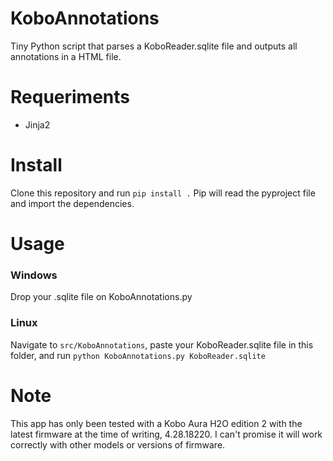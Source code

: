 # KoboAnnotations
Tiny Python script that parses a KoboReader.sqlite file and outputs all annotations in a HTML file.

# Requeriments
* Jinja2

# Install
Clone this repository and run
`pip install .`
Pip will read the pyproject file and import the dependencies.

# Usage
### Windows
Drop your .sqlite file on KoboAnnotations.py
### Linux
Navigate to `src/KoboAnnotations`, paste your KoboReader.sqlite file in this folder, and run `python KoboAnnotations.py KoboReader.sqlite`

# Note
This app has only been tested with a Kobo Aura H2O edition 2 with the latest firmware at the time of writing, 4.28.18220. I can't promise
it will work correctly with other models or versions of firmware.

